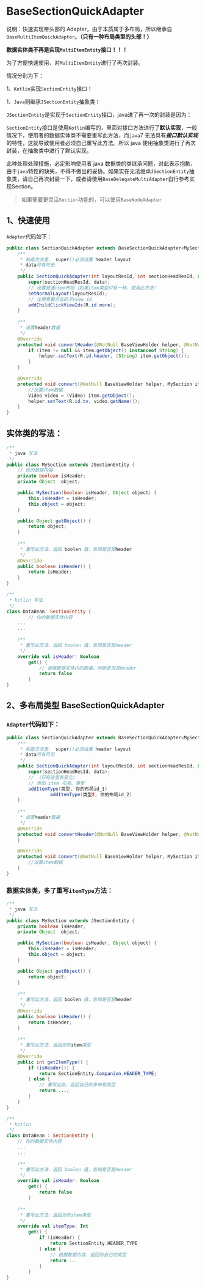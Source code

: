 # BaseSectionQuickAdapter

说明：快速实现带头部的 Adapter，由于本质属于多布局，所以继承自 `BaseMultiItemQuickAdapter`。**（只有一种布局类型的头部！）**

**数据实体类不再是实现`MultiItemEntity`接口！！！**

为了方便快速使用，对`MultiItemEntity`进行了再次封装。

情况分别为下：

1、`Kotlin`实现`SectionEntity`接口！

1、`Java`则继承`JSectionEntity`抽象类！

`JSectionEntity`是实现于`SectionEntity`接口，java进了再一次的封装是因为：

`SectionEntity`接口是使用`Kotlin`编写的，里面对接口方法进行了**默认实现**，一般情况下，使用者的数据实体类不需要重写此方法，而`java`7 无法具有***接口默认实现***的特性，这就导致使用者必须自己重写此方法。所以 java 使用抽象类进行了再次封装，在抽象类中进行了默认实现。

此种处理处理措施，必定影响使用者 java 数据类的类继承问题，对此表示抱歉，由于`java`特性的缺失，不得不做出的妥协。如果实在无法继承`JSectionEntity`抽象类，请自己再次封装一下，或者请使用`BaseDelegateMultiAdapter`自行参考实现Section。

> 如果需要更灵活`Section`功能的，可以使用`BaseNodeAdapter`

## 1、快速使用

`Adapter`代码如下：

```java
public class SectionQuickAdapter extends BaseSectionQuickAdapter<MySection, BaseViewHolder> {
    /**
     * 构造方法里， super()必须设置 header layout
     * data可有可无
     */
    public SectionQuickAdapter(int layoutResId, int sectionHeadResId, List<MySection> data) {
        super(sectionHeadResId, data);
        // 设置普通item布局（如果item类型只有一种，使用此方法）
        setNormalLayout(layoutResId);
        // 注册需要点击的子view id
        addChildClickViewIds(R.id.more);
    }
		
    /**
     * 设置header数据
     */
    @Override
    protected void convertHeader(@NotNull BaseViewHolder helper, @NotNull MySection item) {
        if (item != null && item.getObject() instanceof String) {
            helper.setText(R.id.header, (String) item.getObject());
        }
    }

    @Override
    protected void convert(@NotNull BaseViewHolder helper, MySection item) {
        //设置item数据
        Video video = (Video) item.getObject();
        helper.setText(R.id.tv, video.getName());
    }
}
```

## 实体类的写法：

```java
/**
 * java 写法
 */
public class MySection extends JSectionEntity {
    // 你的数据内容
    private boolean isHeader;
    private Object  object;

    public MySection(boolean isHeader, Object object) {
        this.isHeader = isHeader;
        this.object = object;
    }

    public Object getObject() {
        return object;
    }
		
    /**
     * 重写此方法，返回 boolen 值，告知是否是header
     */
    @Override
    public boolean isHeader() {
        return isHeader;
    }
}
```

```kotlin
/**
 * kotlin 写法
 */
class DataBean: SectionEntity {
		// 你的数据实体内容
    ...
    ...

    /**
     * 重写此方法，返回 boolen 值，告知是否是header
     */
    override val isHeader: Boolean
        get() {
            // 根据数据实体内的数据，判断是否是header
            return false
        }
}
```



## 2、多布局类型 BaseSectionQuickAdapter

### `Adapter`代码如下：

```java
public class SectionQuickAdapter extends BaseSectionQuickAdapter<MySection, BaseViewHolder> {
    /**
     * 构造方法里， super()必须设置 header layout
     * data可有可无
     */
    public SectionQuickAdapter(int layoutResId, int sectionHeadResId, List<MySection> data) {
        super(sectionHeadResId, data);
        // （只有这里有变化）
        // 添加 item 布局、类型
        addItemType(类型, 你的布局id_1)
				addItemType(类型2, 你的布局id_2)
    }
		
    /**
     * 设置header数据
     */
    @Override
    protected void convertHeader(@NotNull BaseViewHolder helper, @NotNull MySection item) {
    }

    @Override
    protected void convert(@NotNull BaseViewHolder helper, MySection item) {
        //设置item数据
    }
}
```

### 数据实体类，多了重写`itemType`方法：

```java
/**
 * java 写法
 */
public class MySection extends JSectionEntity {
    private boolean isHeader;
    private Object  object;

    public MySection(boolean isHeader, Object object) {
        this.isHeader = isHeader;
        this.object = object;
    }

    public Object getObject() {
        return object;
    }
		
    /**
     * 重写此方法，返回 boolen 值，告知是否是header
     */
    @Override
    public boolean isHeader() {
        return isHeader;
    }
  
    /**
     * 重写此方法，返回你的item类型
     */
  	@Override
    public int getItemType() {
        if (isHeader()) {
            return SectionEntity.Companion.HEADER_TYPE;
        } else {
            // 重写此处，返回自己的多布局类型
            return ...;
        }
    }
}
```



```kotlin
/**
 * kotlin
 */
class DataBean : SectionEntity {
    // 你的数据实体内容
    ...
    ...

    /**
     * 重写此方法，返回 boolen 值，告知是否是header
     */
    override val isHeader: Boolean
        get() {
            return false
        }
  
    /**
     * 重写此方法，返回你的item类型
     */
    override val itemType: Int
        get() {
            if (isHeader) {
                return SectionEntity.HEADER_TYPE
            } else {
                // 根据数据内容，返回你自己的类型
                return ...
            }
        }
}
```

